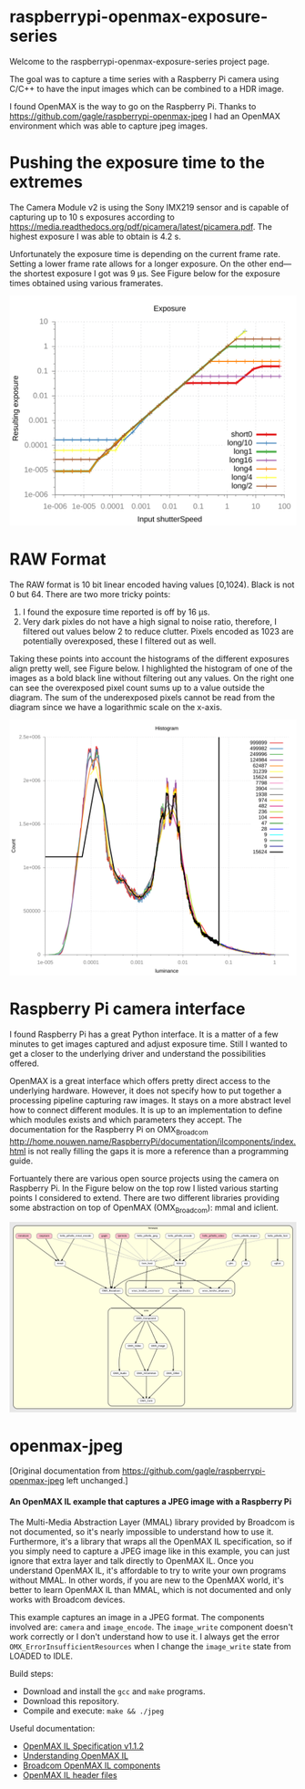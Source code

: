 raspberrypi-openmax-exposure-series
===================================

Welcome to the raspberrypi-openmax-exposure-series project page.

The goal was to capture a time series with a Raspberry Pi camera using C/C++ to have the input images which can be combined to a HDR image.

I found OpenMAX is the way to go on the Raspberry Pi. Thanks to <https://github.com/gagle/raspberrypi-openmax-jpeg> I had an OpenMAX environment which was able to capture jpeg images.


# Pushing the exposure time to the extremes

The Camera Module v2 is using the Sony IMX219 sensor and is capable of capturing up to 10 s exposures according to <https://media.readthedocs.org/pdf/picamera/latest/picamera.pdf>. The highest exposure I was able to obtain is 4.2 s.

Unfortunately the exposure time is depending on the current frame rate. Setting a lower frame rate allows for a longer exposure. On the other end&#x2014;the shortest exposure I got was 9 µs. See Figure below for the exposure times obtained using various framerates.

![img](exposure.svg "Exposure time obtained using different frame rate settings.")

# RAW Format

The RAW format is 10 bit linear encoded having values [0,1024). Black is not 0 but 64. There are two more tricky points:

1.  I found the exposure time reported is off by 16 &micro;s.
2.  Very dark pixles do not have a high signal to noise ratio, therefore, I filtered out values below 2 to reduce clutter. Pixels encoded as 1023 are potentially overexposed, these I filtered out as well.

Taking these points into account the histograms of the different exposures align pretty well, see Figure below. I highlighted the histogram of one of the images as a bold black line without filtering out any values. On the right one can see the overexposed pixel count sums up to a value outside the diagram. The sum of the underexposed pixels cannot be read from the diagram since we have a logarithmic scale on the x-axis.

![img](blacklevel-adj4-linear.svg "Histograms of images aligned.")

# Raspberry Pi camera interface

I found Raspberry Pi has a great Python interface. It is a matter of a few minutes to get images captured and adjust exposure time. Still I wanted to get a closer to the underlying driver and understand the possibilities offered.

OpenMAX is a great interface which offers pretty direct access to the underlying hardware. However, it does not specify how to put together a processing pipeline capturing raw images. It stays on a more abstract level how to connect different modules. It is up to an implementation to define which modules exists and which parameters they accept. The documentation for the Raspberry Pi on OMX<sub>Broadcom</sub> <http://home.nouwen.name/RaspberryPi/documentation/ilcomponents/index.html> is not really filling the gaps it is more a reference than a programming guide.

Fortuantely there are various open source projects using the camera on Raspberry Pi. In the Figure below on the top row I listed various starting points I considered to extend. There are two different libraries providing some abstraction on top of OpenMAX (OMX<sub>Broadcom</sub>): mmal and iclient.

![img](rpicam.svg "Low-level C/C++ camera interfaces on Raspberry Pi.")

# openmax-jpeg

[Original documentation from <https://github.com/gagle/raspberrypi-openmax-jpeg> left unchanged.]

#### An OpenMAX IL example that captures a JPEG image with a Raspberry Pi ####

The Multi-Media Abstraction Layer (MMAL) library provided by Broadcom is not documented, so it's nearly impossible to understand how to use it. Furthermore, it's a library that wraps all the OpenMAX IL specification, so if you simply need to capture a JPEG image like in this example, you can just ignore that extra layer and talk directly to OpenMAX IL. Once you understand OpenMAX IL, it's affordable to try to write your own programs without MMAL. In other words, if you are new to the OpenMAX world, it's better to learn OpenMAX IL than MMAL, which is not documented and only works with Broadcom devices.

This example captures an image in a JPEG format. The components involved are: `camera` and `image_encode`. The `image_write` component doesn't work correctly or I don't understand how to use it. I always get the error `OMX_ErrorInsufficientResources` when I change the `image_write` state from LOADED to IDLE.

Build steps:

- Download and install the `gcc` and `make` programs.
- Download this repository.
- Compile and execute: `make && ./jpeg`

Useful documentation:

- [OpenMAX IL Specification v1.1.2](https://www.khronos.org/registry/omxil/specs/OpenMAX_IL_1_1_2_Specification.pdf)
- [Understanding OpenMAX IL](http://www.slideshare.net/pchethan/understanding-open-max-il-18376762)
- [Broadcom OpenMAX IL components](https://github.com/raspberrypi/firmware/tree/master/documentation/ilcomponents)
- [OpenMAX IL header files](https://github.com/raspberrypi/firmware/tree/master/opt/vc/include/IL)
